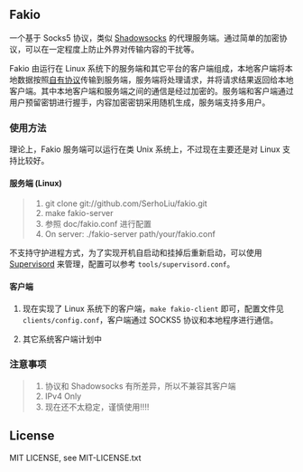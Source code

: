 ## Fakio

一个基于 Socks5 协议，类似 [Shadowsocks][1] 的代理服务端。通过简单的加密协议，可以在一定程度上防止外界对传输内容的干扰等。

Fakio 由运行在 Linux 系统下的服务端和其它平台的客户端组成，本地客户端将本地数据按照[自有协议][2]传输到服务端，服务端将处理请求，并将请求结果返回给本地客户端。其中本地客户端和服务端之间的通信是经过加密的。服务端和客户端通过用户预留密钥进行握手，内容加密密钥采用随机生成，服务端支持多用户。

### 使用方法

理论上，Fakio 服务端可以运行在类 Unix 系统上，不过现在主要还是对 Linux 支持比较好。

#### 服务端 (Linux)

> 1. git clone git://github.com/SerhoLiu/fakio.git
> 2. make fakio-server
> 3. 参照 doc/fakio.conf 进行配置
> 4. On server: ./fakio-server path/your/fakio.conf

不支持守护进程方式，为了实现开机自启动和挂掉后重新启动，可以使用 [Supervisord][3] 来管理，配置可以参考 `tools/supervisord.conf`。

#### 客户端

1. 现在实现了 Linux 系统下的客户端，`make fakio-client` 即可，配置文件见 `clients/config.conf`，客户端通过 SOCKS5 协议和本地程序进行通信。

2. 其它系统客户端计划中

### 注意事项
> 1. 协议和 Shadowsocks 有所差异，所以不兼容其客户端
> 2. IPv4 Only
> 3. 现在还不太稳定，谨慎使用!!!!


## License

MIT LICENSE, see MIT-LICENSE.txt

[1]: https://github.com/clowwindy/shadowsocks
[2]: https://github.com/SerhoLiu/fakio/blob/master/docs/protocol.txt
[3]: http://supervisord.org/
